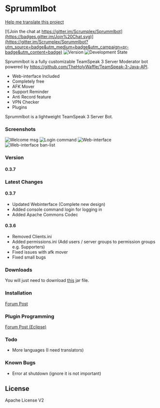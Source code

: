 # Sprummlbot

[Help me translate this project](https://translate.zanata.org/zanata/iteration/view/sprummlbot/main/languages)

[![Join the chat at https://gitter.im/Scrumplex/Sprummlbot](https://badges.gitter.im/Join%20Chat.svg)](https://gitter.im/Scrumplex/Sprummlbot?utm_source=badge&utm_medium=badge&utm_campaign=pr-badge&utm_content=badge)
![Version](https://img.shields.io/badge/Version-0.3.6-green.svg)
![Development State](https://img.shields.io/badge/Development%20State-Beta-orange.svg)

Sprummlbot is a fully customizable TeamSpeak 3 Server Moderator bot powered by https://github.com/TheHolyWaffle/TeamSpeak-3-Java-API.

  - Web-interface Included
  - Completely free
  - AFK Mover
  - Support Reminder
  - Anti Record feature
  - VPN Checker
  - Plugins

Sprummlbot is a lightweight TeamSpeak 3 Server Bot.

### Screenshots
![Welcome msg](http://i.imgur.com/IvENRmQ.png)
![Login command](http://i.imgur.com/NjWDC6e.png)
![Web-interface](http://i.imgur.com/ZsmUyRN.png)
![Web-interface ban-list](http://i.imgur.com/5BHrCVN.png)

### Version
#### 0.3.7

### Latest Changes
#### 0.3.7
 - Updated Webinterface (Complete new design)
 - Added console command login for logging in
 - Added Apache Commons Codec
 
#### 0.3.6
 - Removed Clients.ini
 - Added permissions.ini (Add users / server groups to permission groups e.g. Supporters)
 - Fixed issues with afk mover
 - Fixed small bugs



### Downloads
You will just need to download [this](http://sprum.ml/releases/latest/) jar file.

### Installation
[Forum Post](http://sprum.ml/forum/thread.php?id=1)

### Plugin Programming
[Forum Post (Eclipse)](http://sprum.ml/forum/thread.php?id=2)

### Todo
 - More languages (I need translators)

### Known Bugs
 - Error at shutdown (ignore it is not important)

License
----
Apache License V2